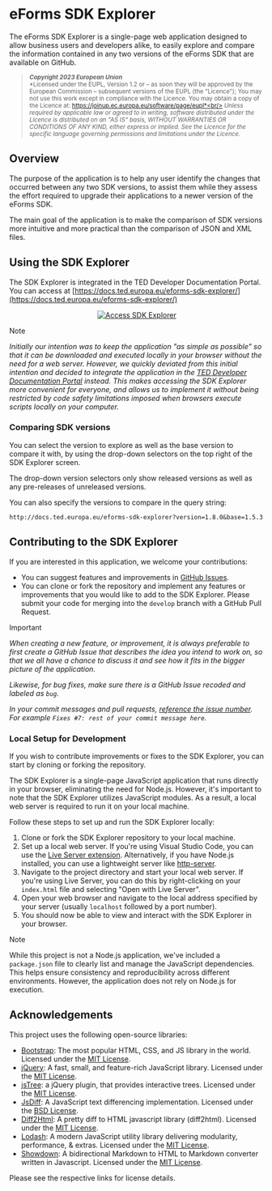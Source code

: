 # eForms SDK Explorer

The eForms SDK Explorer is a single-page web application designed to allow business users and developers alike, to easily explore and compare the information contained in any two versions of the eForms SDK that are available on GitHub.

> <sub>**_Copyright 2023 European Union_**<br/>
*Licensed under the EUPL, Version 1.2 or – as soon they will be approved by the European Commission – subsequent versions of the EUPL (the "Licence"); You may not use this work except in compliance with the Licence. You may obtain a copy of the Licence at: https://joinup.ec.europa.eu/software/page/eupl*<br/>
*Unless required by applicable law or agreed to in writing, software distributed under the Licence is distributed on an "AS IS" basis, WITHOUT WARRANTIES OR CONDITIONS OF ANY KIND, either express or implied. See the Licence for the specific language governing permissions and limitations under the Licence.*<br/></sub>


## Overview

The purpose of the application is to help any user identify the changes that occurred between any two SDK versions, to assist them while they assess the effort required to upgrade their applications to a newer version of the eForms SDK.

The main goal of the application is to make the comparison of SDK versions more intuitive and more practical than the comparison of JSON and XML files.


## Using the SDK Explorer

The SDK Explorer is integrated in the TED Developer Documentation Portal. You can access at [https://docs.ted.europa.eu/eforms-sdk-explorer/](https://docs.ted.europa.eu/eforms-sdk-explorer/)

<div align="center">
  <a href="https://docs.ted.europa.eu/eforms-sdk-explorer/" target="_blank">
    <img src="https://img.shields.io/badge/-Access%20SDK%20Explorer-blue?style=for-the-badge" alt="Access SDK Explorer">
  </a>
</div>

> [!NOTE]
> _Initially our intention was to keep the application "as simple as possible" so that it can be downloaded and executed locally in your browser without the need for a web server. However, we quickly deviated from this initial intention and decided to integrate the application in the [TED Developer Documentation Portal](https://docs.ted.europa.eu/eforms-sdk-explorer/) instead. This makes accessing the SDK Explorer more convenient for everyone, and allows us to implement it without being restricted by code safety limitations imposed when browsers execute scripts locally on your computer._

### Comparing SDK versions

You can select the version to explore as well as the base version to compare it with, by using the drop-down selectors on the top right of the SDK Explorer screen.

The drop-down version selectors only show released versions as well as any pre-releases of unreleased versions.

You can also specify the versions to compare in the query string:

`http://docs.ted.europa.eu/eforms-sdk-explorer?version=1.8.0&base=1.5.3`


## Contributing to the SDK Explorer

If you are interested in this application, we welcome your contributions:

- You can suggest features and improvements in [GitHub Issues](https://github.com/OP-TED/eforms-sdk-explorer/issues).
- You can clone or fork the repository and implement any features or improvements that you would like to add to the SDK Explorer. Please submit your code for merging into the `develop` branch with a GitHub Pull Request. 

> [!IMPORTANT] 
> _When creating a new feature, or improvement, it is always preferable to first create a GitHub Issue that describes the idea you intend to work on, so that we all have a chance to discuss it and see how it fits in the bigger picture of the application._
>  
> _Likewise, for bug fixes, make sure there is a GitHub Issue recoded and labeled as `bug`._
> 
> _In your commit messages and pull requests, [reference the issue number](https://docs.github.com/en/get-started/writing-on-github/working-with-advanced-formatting/autolinked-references-and-urls#issues-and-pull-requests). For example `Fixes #7: rest of your commit message here`._

### Local Setup for Development

If you wish to contribute improvements or fixes to the SDK Explorer, you can start by cloning or forking the repository.

The SDK Explorer is a single-page JavaScript application that runs directly in your browser, eliminating the need for Node.js. However, it's important to note that the SDK Explorer utilizes JavaScript modules. As a result, a local web server is required to run it on your local machine.

Follow these steps to set up and run the SDK Explorer locally:

1. Clone or fork the SDK Explorer repository to your local machine.
2. Set up a local web server. If you're using Visual Studio Code, you can use the [Live Server extension](https://marketplace.visualstudio.com/items?itemName=ritwickdey.LiveServer). Alternatively, if you have Node.js installed, you can use a lightweight server like [http-server](https://www.npmjs.com/package/http-server).
3. Navigate to the project directory and start your local web server. If you're using Live Server, you can do this by right-clicking on your `index.html` file and selecting "Open with Live Server".
4. Open your web browser and navigate to the local address specified by your server (usually `localhost` followed by a port number).
5. You should now be able to view and interact with the SDK Explorer in your browser.

> [!NOTE]
> While this project is not a Node.js application, we've included a `package.json` file to clearly list and manage the JavaScript dependencies. This helps ensure consistency and reproducibility across different environments. However, the application does not rely on Node.js for execution.

## Acknowledgements

This project uses the following open-source libraries:

- [Bootstrap](https://getbootstrap.com/): The most popular HTML, CSS, and JS library in the world. 
  Licensed under the [MIT License](https://github.com/twbs/bootstrap/blob/main/LICENSE).
- [jQuery](https://jquery.com/): A fast, small, and feature-rich JavaScript library. 
  Licensed under the [MIT License](https://github.com/jquery/jquery/blob/main/LICENSE.txt).
- [jsTree](https://www.jstree.com/): a jQuery plugin, that provides interactive trees. 
  Licensed under the [MIT License](https://github.com/vakata/jstree/blob/master/LICENSE-MIT).
- [JsDiff](https://github.com/kpdecker/jsdiff): A JavaScript text differencing implementation. 
  Licensed under the [BSD License](https://github.com/kpdecker/jsdiff/blob/main/LICENSE).
- [Diff2Html](https://github.com/rtfpessoa/diff2html): A pretty diff to HTML javascript library (diff2html). 
  Licensed under the [MIT License](https://github.com/rtfpessoa/diff2html/blob/main/LICENSE).
- [Lodash](https://lodash.com/): A modern JavaScript utility library delivering modularity, performance, & extras. 
  Licensed under the [MIT License](https://github.com/lodash/lodash/blob/master/LICENSE).
- [Showdown](https://github.com/showdownjs/showdown): A bidirectional Markdown to HTML to Markdown converter written in Javascript. 
  Licensed under the [MIT License](https://github.com/showdownjs/showdown/blob/master/license).

Please see the respective links for license details.
